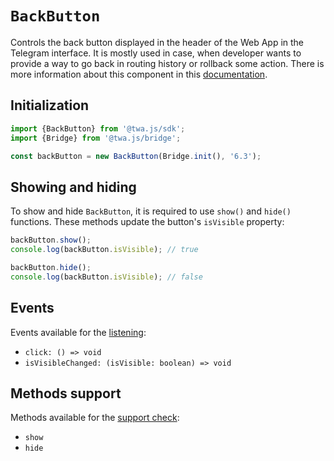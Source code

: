 # `BackButton`

Controls the back button displayed in the header of the Web App in the
Telegram interface. It is mostly used in case, when developer wants to provide
a way to go back in routing history or rollback some action. There is more
information about this component in this
[documentation](../../../features/back-button).

## Initialization

```typescript  
import {BackButton} from '@twa.js/sdk';
import {Bridge} from '@twa.js/bridge';

const backButton = new BackButton(Bridge.init(), '6.3');  
```  

## Showing and hiding

To show and hide `BackButton`, it is required to use `show()` and `hide()`
functions. These methods update the button's `isVisible` property: 

```typescript  
backButton.show();
console.log(backButton.isVisible); // true  

backButton.hide();
console.log(backButton.isVisible); // false  
```  

## Events

Events available for the [listening](../about#events):

- `click: () => void`
- `isVisibleChanged: (isVisible: boolean) => void`

## Methods support

Methods available for the [support check](../about#methods-support):

- `show`
- `hide`  